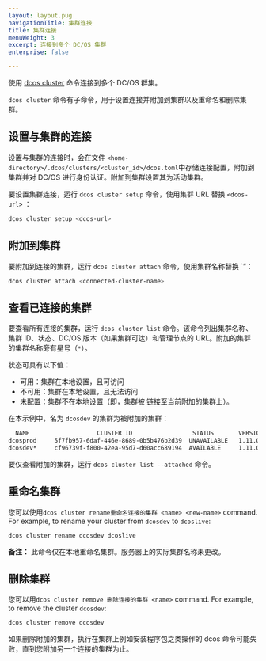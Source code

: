 ```yaml
---
layout: layout.pug
navigationTitle: 集群连接
title: 集群连接
menuWeight: 3
excerpt: 连接到多个 DC/OS 集群
enterprise: false

---
```


使用 [dcos cluster](/cn/1.11/cli/command-reference/dcos-cluster) 命令连接到多个 DC/OS 群集。

`dcos cluster` 命令有子命令，用于设置连接并附加到集群以及重命名和删除集群。

## 设置与集群的连接

设置与集群的连接时，会在文件 `<home-directory>/.dcos/clusters/<cluster_id>/dcos.toml`中存储连接配置，附加到集群并对 DC/OS 进行身份认证。附加到集群设置其为活动集群。

要设置集群连接，运行 `dcos cluster setup` 命令，使用集群 URL 替换 `<dcos-url>` ：

```bash
dcos cluster setup <dcos-url>
```

## 附加到集群

要附加到连接的集群，运行 `dcos cluster attach` 命令，使用集群名称替换 `<name>”：

```bash
dcos cluster attach <connected-cluster-name>
```

## 查看已连接的集群

要查看所有连接的集群，运行 `dcos cluster list` 命令。该命令列出集群名称、集群 ID、状态、DC/OS 版本（如果集群可达）和管理节点的 URL。附加的集群的集群名称旁有星号（`*`）。

状态可具有以下值：

- 可用：集群在本地设置，且可访问
- 不可用：集群在本地设置，且无法访问
- 未配置：集群不在本地设置（即，集群被 [链接](/cn/1.11/administering-clusters/multiple-clusters/cluster-links)至当前附加的集群上）。

在本示例中，名为 `dcosdev` 的集群为被附加的集群：

```bash
  NAME                   CLUSTER ID                 STATUS       VERSION                     URL
dcosprod     5f7fb957-6daf-446e-8689-0b5b476b2d39  UNAVAILABLE   1.11.0    https://dcosclus-eosy.us-west-2.elb.amazonaws.com
dcosdev*     cf96739f-f800-42ea-95d7-d60acc689194  AVAILABLE     1.11.0    https://dcosclus-5m65.us-west-2.elb.amazonaws.com
```

要仅查看附加的集群，运行 `dcos cluster list --attached` 命令。

## 重命名集群

您可以使用`dcos cluster rename重命名连接的集群 <name> <new-name>` command. For example, to rename your cluster from `dcosdev` to `dcoslive`:

```bash
dcos cluster rename dcosdev dcoslive
```

**备注：** 此命令仅在本地重命名集群。服务器上的实际集群名称未更改。

## 删除集群

您可以用`dcos cluster remove 删除连接的集群 <name>` command. For example, to remove the cluster `dcosdev`:

```bash
dcos cluster remove dcosdev
```

如果删除附加的集群，执行在集群上例如安装程序包之类操作的 dcos 命令可能失败，直到您附加另一个连接的集群为止。
